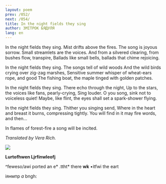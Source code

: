```yaml
---
layout: poem
prev: /052/
next: /054/
title: In the night fields they sing 
author: ЗМІТРОК БЯДУЛЯ
lang: en
---
```



 
In the night fields they sing. Mist drifts above the fires. The song is joyous sorrow. Small streamlets are the voices. And from a silvered clearing, from bushes flow, transpire, Ballads like small bells, ballads that chime rejoicing.

In the night fields they sing. The songs tell of wild woods And the wild birds crying over zig-zag marshes, Sensitive summer whisper of wheat-ears rope, and good The fishing boat, the maple tinged with golden patches.

In the night fields they sing. There echo through the night, Up to the stars, the voices like fans, pearly-crying, Sing louder. O you song, sink not to voiceless quiet! Maybe, like flint, the eyes shall set a spark-shower flying.

In the night fields they sing. Thither you singing send, Where in the heart and breast it burns, compressing tightly. You will find in it may fire words, and then...

In flames of forest-fire a song will be incited.

_Translated by Vera Rich._

![](2022-%D0%9C%D1%96%D0%BD%D1%81%D0%BA-%D0%BB%D1%83%D1%87%D0%BD%D0%B0%D1%81%D1%86%D1%8C-%D0%BC%D1%96%D0%BA%D0%BE%D0%BB%D0%B0-%D0%BC%D1%8F%D1%82%D0%BB%D1%96%D1%86%D0%BA%D1%96_html_67a4f7f41185a66a.jpg)  

**Lurtofhwen Ljrfinwleofj**

  

^feweso/awi ported  an e* .ttht* there  **wk** •itfwi the eart

  

іянмпр _a_  bngh:

  
